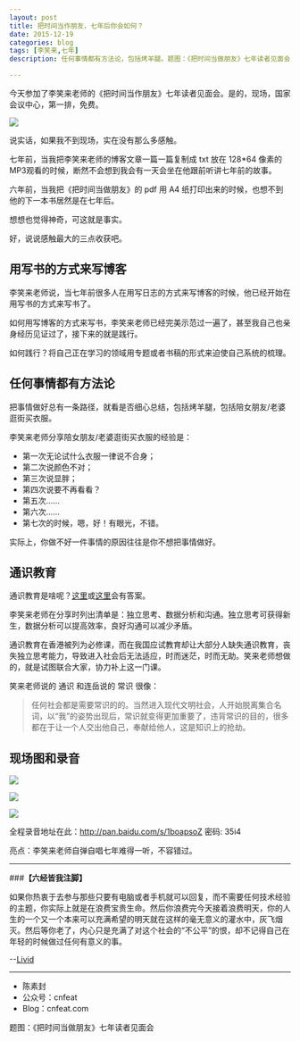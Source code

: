 ```yaml
---
layout: post
title: 把时间当作朋友，七年后你会如何？
date: 2015-12-19
categories: blog
tags: [李笑来,七年]
description: 任何事情都有方法论，包括烤羊腿。题图：《把时间当做朋友》七年读者见面会

---
```


今天参加了李笑来老师的《把时间当作朋友》七年读者见面会。是的，现场，国家会议中心，第一排，免费。

![](http://cnfeat.qiniudn.com/lixiaolai_title.jpg)

说实话，如果我不到现场，实在没有那么多感触。

七年前，当我把李笑来老师的博客文章一篇一篇复制成 txt 放在 128*64 像素的MP3观看的时候，断然不会想到我会有一天会坐在他跟前听讲七年前的故事。

六年前，当我把《把时间当做朋友》的 pdf 用 A4 纸打印出来的时候，也想不到他的下一本书居然是在七年后。

想想也觉得神奇，可这就是事实。

好，说说感触最大的三点收获吧。

## 用写书的方式来写博客

李笑来老师说，当七年前很多人在用写日志的方式来写博客的时候，他已经开始在用写书的方式来写书了。

如何用写博客的方式来写书，李笑来老师已经完美示范过一遍了，甚至我自己也亲身经历见证过了，接下来的就是践行。

如何践行？将自己正在学习的领域用专题或者书稿的形式来迫使自己系统的梳理。 


## 任何事情都有方法论

把事情做好总有一条路径，就看是否细心总结，包括烤羊腿，包括陪女朋友/老婆逛街买衣服。

李笑来老师分享陪女朋友/老婆逛街买衣服的经验是：

- 第一次无论试什么衣服一律说不合身；
- 第二次说颜色不对；
- 第三次说显胖；
- 第四次说要不再看看？
- 第五次……
- 第六次……
- 第七次的时候，嗯，好！有眼光，不错。

实际上，你做不好一件事情的原因往往是你不想把事情做好。

## 通识教育

通识教育是啥呢？[这里](http://baike.baidu.com/view/628666.htm)或[这里](https://www.wikiwand.com/zh/%E9%80%9A%E8%AD%98%E6%95%99%E8%82%B2)会有答案。

李笑来老师在分享时列出清单是：独立思考、数据分析和沟通。独立思考可获得新生，数据分析可以提高效率，良好沟通可以减少矛盾。

通识教育在香港被列为必修课，而在我国应试教育却让大部分人缺失通识教育，丧失独立思考能力，导致进入社会后无法适应，时而迷茫，时而无助。笑来老师想做的，就是试图联合大家，协力补上这一门课。

笑来老师说的 通识 和连岳说的 常识 很像：

>任何社会都是需要常识的的。当然进入现代文明社会，人开始脱离集合名词，以“我”的姿势出现后，常识就变得更加重要了，违背常识的目的，很多都在于让一个人交出他自己，奉献给他人，这是知识上的抢劫。

## 现场图和录音

![](http://cnfeat.qiniudn.com/lixiaolai_7years.jpg)

![](http://cnfeat.qiniudn.com/lixiaolai_next7years.jpg)

![](http://cnfeat.qiniudn.com/lixiaolai_sing.jpg)

全程录音地址在此：http://pan.baidu.com/s/1boapsoZ 密码: 35i4

 亮点：李笑来老师自弹自唱七年难得一听，不容错过。

----

###**【六经皆我注脚】**


如果你热衷于去参与那些只要有电脑或者手机就可以回复，而不需要任何技术经验的主题，你实际上就是在浪费宝贵生命。然后你浪费完今天接着浪费明天，你的人生的一个又一个本来可以充满希望的明天就在这样的毫无意义的灌水中，灰飞烟灭。然后等你老了，内心只是充满了对这个社会的“不公平”的恨，却不记得自己在年轻的时候做过任何有意义的事。

--[Livid](https://www.v2ex.com/t/121936?from=timeline&isappinstalled=0)



----

- 陈素封
- 公众号：cnfeat
- Blog：cnfeat.com

题图：《把时间当做朋友》七年读者见面会





